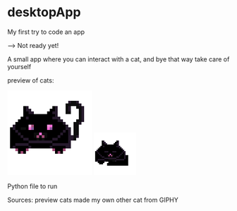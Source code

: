 # desktopApp
My first try to code an app

--> Not ready yet!

A small app where you can interact with a cat, and bye that way take care of yourself

preview of cats:


![Digital Pet](cat_is_chillin(11).gif)
![Digital Pet](sleep.gif)


Python file to run

Sources:
preview cats made my own
other cat from GIPHY
